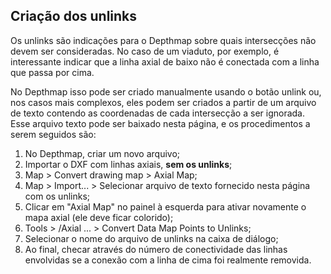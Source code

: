 ## Criação dos unlinks
Os unlinks são indicações para o Depthmap sobre quais intersecções não devem ser consideradas. No caso de um viaduto, por exemplo, é interessante indicar que a linha axial de baixo não é conectada com a linha que passa por cima.

No Depthmap isso pode ser criado manualmente usando o botão unlink ou, nos casos mais complexos, eles podem ser criados a partir de um arquivo de texto contendo as coordenadas de cada intersecção a ser ignorada. Esse arquivo texto pode ser baixado nesta página, e os procedimentos a serem seguidos são:

1. No Depthmap, criar um novo arquivo;
1. Importar o DXF com linhas axiais, **sem os unlinks**;
1. Map > Convert drawing map > Axial Map;
1. Map > Import... > Selecionar arquivo de texto fornecido nesta página com os unlinks;
1. Clicar em "Axial Map" no painel à esquerda para ativar novamente o mapa axial (ele deve ficar colorido);
1. Tools > /Axial ... > Convert Data Map Points to Unlinks;
1. Selecionar o nome do arquivo de unlinks na caixa de diálogo;
1. Ao final, checar através do número de conectividade das linhas envolvidas se a conexão com a linha de cima foi realmente removida.